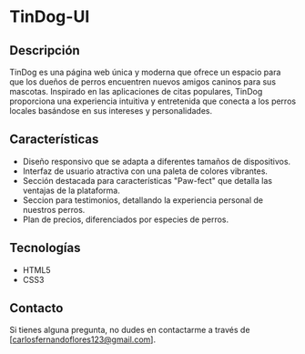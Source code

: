 # TinDog-UI

## Descripción
TinDog es una página web única y moderna que ofrece un espacio para que los dueños de perros encuentren nuevos amigos caninos para sus mascotas. Inspirado en las aplicaciones de citas populares, TinDog proporciona una experiencia intuitiva y entretenida que conecta a los perros locales basándose en sus intereses y personalidades.

## Características
- Diseño responsivo que se adapta a diferentes tamaños de dispositivos.
- Interfaz de usuario atractiva con una paleta de colores vibrantes.
- Sección destacada para características "Paw-fect" que detalla las ventajas de la plataforma.
- Seccion para testimonios, detallando la experiencia personal de nuestros perros.
- Plan de precios, diferenciados por especies de perros. 

## Tecnologías
- HTML5
- CSS3

## Contacto
Si tienes alguna pregunta, no dudes en contactarme a través de [carlosfernandoflores123@gmail.com].
